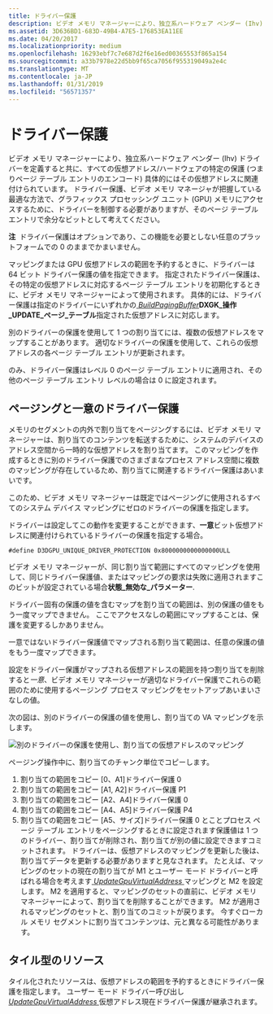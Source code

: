 ```yaml
---
title: ドライバー保護
description: ビデオ メモリ マネージャーにより、独立系ハードウェア ベンダー (Ihv) ドライバーを定義すると共に、すべての仮想アドレス/ハードウェアの特定の保護 (つまり、
ms.assetid: 3D636BD1-683D-49B4-A7E5-176853EA11EE
ms.date: 04/20/2017
ms.localizationpriority: medium
ms.openlocfilehash: 16293ebf7c7e687d2f6e16ed00365553f865a154
ms.sourcegitcommit: a33b7978e22d5bb9f65ca7056f955319049a2e4c
ms.translationtype: MT
ms.contentlocale: ja-JP
ms.lasthandoff: 01/31/2019
ms.locfileid: "56571357"
---
```

# <a name="driver-protection"></a>ドライバー保護


ビデオ メモリ マネージャーにより、独立系ハードウェア ベンダー (Ihv) ドライバーを定義すると共に、すべての仮想アドレス/ハードウェアの特定の保護 (つまりページ テーブル エントリのエンコード) 具体的にはその仮想アドレスに関連付けられています。 ドライバー保護、ビデオ メモリ マネージャが把握している最適な方法で、グラフィックス プロセッシング ユニット (GPU) メモリにアクセスするために、ドライバーを制御する必要がありますが、そのページ テーブル エントリで余分なビットとして考えてください。

**注**  ドライバー保護はオプションであり、この機能を必要としない任意のプラットフォームでの 0 のままでかまいません。

 

マッピングまたは GPU 仮想アドレスの範囲を予約するときに、ドライバーは 64 ビット ドライバー保護の値を指定できます。 指定されたドライバー保護は、その特定の仮想アドレスに対応するページ テーブル エントリを初期化するときに、ビデオ メモリ マネージャーによって使用されます。 具体的には、ドライバー保護は指定のドライバーにいずれかの[ *BuildPagingBuffer*](https://msdn.microsoft.com/library/windows/hardware/ff559587)**DXGK\_操作\_UPDATE\_ページ\_テーブル**指定された仮想アドレスに対応します。

別のドライバーの保護を使用して 1 つの割り当てには、複数の仮想アドレスをマップすることがあります。 適切なドライバーの保護を使用して、これらの仮想アドレスの各ページ テーブル エントリが更新されます。

のみ、ドライバー保護はレベル 0 のページ テーブル エントリに適用され、その他のページ テーブル エントリ レベルの場合は 0 に設定されます。

## <a name="span-idpaginganduniquedriverprotectionspanspan-idpaginganduniquedriverprotectionspanspan-idpaginganduniquedriverprotectionspanpaging-and-unique-driver-protection"></a><span id="Paging_and_unique_driver_protection"></span><span id="paging_and_unique_driver_protection"></span><span id="PAGING_AND_UNIQUE_DRIVER_PROTECTION"></span>ページングと一意のドライバー保護


メモリのセグメントの内外で割り当てをページングするには、ビデオ メモリ マネージャーは、割り当てのコンテンツを転送するために、システムのデバイスのアドレス空間から一時的な仮想アドレスを割り当てます。 このマッピングを作成するときに別のドライバー保護でのさまざまなプロセス アドレス空間に複数のマッピングが存在しているため、割り当てに関連するドライバー保護はあいまいです。

このため、ビデオ メモリ マネージャーは既定ではページングに使用されるすべてのシステム デバイス マッピングにゼロのドライバーの保護を指定します。

ドライバーは設定してこの動作を変更することができます、**一意**ビット仮想アドレスに関連付けられているドライバーの保護を指定する場合。

`#define D3DGPU_UNIQUE_DRIVER_PROTECTION 0x8000000000000000ULL`

ビデオ メモリ マネージャーが、同じ割り当て範囲にすべてのマッピングを使用して、同じドライバー保護値、またはマッピングの要求は失敗に適用されますこのビットが設定されている場合**状態\_無効な\_パラメーター**.

ドライバー固有の保護の値を含むマップを割り当ての範囲は、別の保護の値をもう一度マップできません。 ここでアクセスなしの範囲にマップすることは、保護を変更するしかありません。

一意ではないドライバー保護値でマップされる割り当て範囲は、任意の保護の値をもう一度マップできます。

設定をドライバー保護がマップされる仮想アドレスの範囲を持つ割り当てを削除すると*一意*、ビデオ メモリ マネージャーが適切なドライバー保護でこれらの範囲のために使用するページング プロセス マッピングをセットアップあいまいさなしの値。

次の図は、別のドライバーの保護の値を使用し、割り当ての VA マッピングを示します。

![別のドライバーの保護を使用し、割り当ての仮想アドレスのマッピング](images/driver-protection.1.png)

ページング操作中に、割り当てのチャンク単位でコピーします。

1. 割り当ての範囲をコピー \[0、A1\]ドライバー保護 0
2. 割り当ての範囲をコピー \[A1, A2\]ドライバー保護 P1
3. 割り当ての範囲をコピー \[A2、A4\]ドライバー保護 0
4. 割り当ての範囲をコピー \[A4、A5\]ドライバー保護 P4
5. 割り当ての範囲をコピー \[A5、サイズ\]ドライバー保護 0 とことプロセス ページ テーブル エントリをページングするときに設定されます保護値は 1 つのドライバー、割り当てが削除され、割り当てが別の値に設定できますコミットされます。 ドライバーは、仮想アドレスのマッピングを更新した後は、割り当てデータを更新する必要がありますと見なされます。
たとえば、マッピングのセットの現在の割り当てが M1 とユーザー モード ドライバーと呼ばれる場合を考えます[ *UpdateGpuVirtualAddress* ](https://msdn.microsoft.com/library/windows/hardware/dn906365)マッピングと M2 を設定します。 M2 を適用すると、マッピングのセットの直前に、ビデオ メモリ マネージャーによって、割り当てを削除することができます。 M2 が適用されるマッピングのセットと、割り当てのコミットが戻ります。 今すぐローカル メモリ セグメントに割り当てコンテンツは、元と異なる可能性があります。

## <a name="span-idtiledresourcesspanspan-idtiledresourcesspanspan-idtiledresourcesspantiled-resources"></a><span id="Tiled_Resources"></span><span id="tiled_resources"></span><span id="TILED_RESOURCES"></span>タイル型のリソース


タイル化されたリソースは、仮想アドレスの範囲を予約するときにドライバー保護を指定します。 ユーザー モード ドライバー呼び出し[ *UpdateGpuVirtualAddress* ](https://msdn.microsoft.com/library/windows/hardware/dn906365)仮想アドレス現在ドライバー保護が継承されます。

 

 





